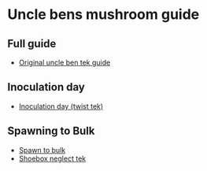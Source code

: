 # Uncle bens mushroom guide

## Full guide

- [Original uncle ben tek guide](https://www.reddit.com/r/unclebens/comments/el1da3/part_1_how_mushrooms_and_mycelium_grow/)

## Inoculation day

- [Inoculation day (twist tek)](https://www.youtube.com/watch?v=HaPEVc5rDos)

## Spawning to Bulk

- [Spawn to bulk](https://www.youtube.com/watch?v=VUPeTDlDow0&t=2577)
- [Shoebox neglect tek](https://www.shroomery.org/forums/showflat.php/Number/26009662)


